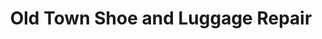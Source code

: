 ---
title: "Old Town Shoe and Luggage Repair"
url: /alexandria/old-town-shoe-and-luggage-repair/
shop: Schuhe
---